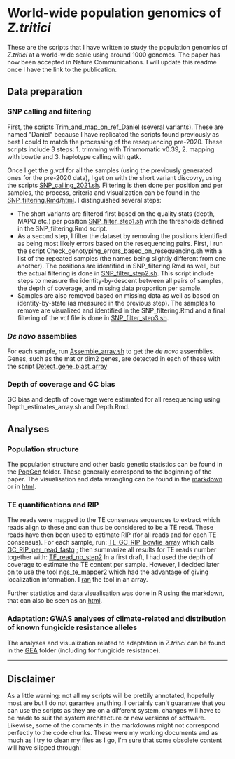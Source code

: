 # World-wide population genomics of *Z.tritici*
These are the scripts that I have written to study the population genomics of *Z.tritici* at a world-wide scale using around 1000 genomes. The paper has now been accepted in Nature Communications. I will update this readme once I have the link to the publication.

## Data preparation
### SNP calling and filtering
First, the scripts Trim_and_map_on_ref_Daniel (several variants). These are named "Daniel" because I have replicated the scripts found previously as best I could to match the processing of the resequencing pre-2020. These scripts include 3 steps: 1. trimming with Trimmomatic v0.39, 2. mapping with bowtie and 3. haplotype calling with gatk.

Once I get the g.vcf for all the samples (using the previously generated ones for the pre-2020 data), I get on with the short variant discovry, using the scripts [SNP_calling_2021.sh](./Data_prep/SNP_calling_2021.sh). Filtering is then done per position and per samples, the process, criteria and visualization can be found in the [SNP_filtering.Rmd](./Data_prep/SNP_filtering.Rmd)/[html](./Data_prep/SNP_filtering.html). I distinguished several steps:
* The short variants are filtered first based on the quality stats (depth, MAPQ etc.) per position [SNP_filter_step1.sh](./Data_prep/SNP_filter_step1.sh) with the thresholds defined in the SNP_filtering.Rmd script.
* As a second step, I filter the dataset by removing the positions identified as being most likely errors based on the resequencing pairs. First, I run the script Check_genotyping_errors_based_on_resequencing.sh with a list of the repeated samples (the names being slightly different from one another). The positions are identified in SNP_filtering.Rmd as well, but the actual filtering is done in [SNP_filter_step2.sh](./Data_prep/SNP_filter_step2.sh). This script include steps to measure the identity-by-descent between all pairs of samples, the depth of coverage, and missing data proportion per sample.
* Samples are also removed based on missing data as well as based on identity-by-state (as measured in the previous step). The samples to remove are visualized and identified in the SNP_filtering.Rmd and a final filtering of the vcf file is done in [SNP_filter_step3.sh](./Data_prep/SNP_filter_step3.sh).

### *De novo* assemblies
For each sample, run [Assemble_array.sh](./Data_prep/Assemble_array.sh) to get the *de novo* assemblies. Genes, such as the mat or dim2 genes, are detected in each of these with the script [Detect_gene_blast_array](./TE_RIP/Detect_gene_blast_array.sh)


### Depth of coverage and GC bias
GC bias and depth of coverage were estimated for all resequencing using Depth_estimates_array.sh and 
Depth.Rmd.


## Analyses
### Population structure
The population structure and other basic genetic statistics can be found in the [PopGen](./PopGen/) folder. These generally correspond to the beginning of the paper. The visualisation and data wrangling can be found in the [markdown](./PopGen/WW_Zt_Pop_Gen.Rmd) or in [html](./PopGen/WW_Zt_Pop_Gen.html).

### TE quantifications and RIP
The reads were mapped to the TE consensus sequences to extract which reads align to these and can thus be considered to be a TE read. These reads have then been used to estimate RIP (for all reads and for each TE consensus). For each sample, run: [TE_GC_RIP_bowtie_array](./TE_RIP/TE_GC_RIP_bowtie_array.sh) which calls [GC_RIP_per_read_fastq](./TE_RIP/GC_RIP_per_read_fastq.py) ; then summarize all results for TE reads number together with: [TE_read_nb_step2](./TE_RIP/TE_read_nb_step2.sh)
In a first draft, I had used the depth of coverage to estimate the TE content per sample. However, I decided later on to use the tool [ngs_te_mapper2](https://github.com/bergmanlab/ngs_te_mapper2) which had the advantage of giving localization information. I [ran](./TE_RIP/Array_ngs_te_mapper.sh) the tool in an array. 

Further statistics and data visualisation was done in R using the [markdown](./TE_RIP/WW_Zt_TE_RIP.Rmd), that can also be seen as an [html](./TE_RIP/WW_Zt_TE_RIP.html). 


### Adaptation: GWAS analyses of climate-related and distribution of known fungicide resistance alleles
The analyses and visualization related to adaptation in *Z.tritici* can be found in the [GEA](./GEA/) folder (including for fungicide resistance). 

***

## Disclaimer
As a little warning: not all my scripts will be prettily annotated, hopefully most are but I do not garantee anything. I certainly can't guarantee that you can use the scripts as they are on a different system, changes will have to be made to suit the system architecture or new versions of software. 
Likewise, some of the comments in the markdowns might not correspond perfectly to the code chunks. These were my working documents and as much as I try to clean my files as I go, I'm sure that some obsolete content will have slipped through! 